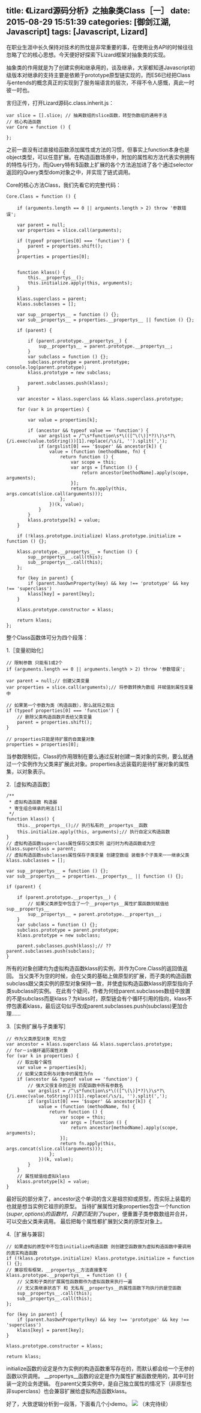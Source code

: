 title: 《Lizard源码分析》之抽象类Class［一］
date: 2015-08-29 15:51:39
categories: [御剑江湖, Javascript]
tags: [Javascript, Lizard]
---
在职业生涯中长久保持对技术的热忱是非常重要的事，在使用业务API的时候往往忽略了它的核心思想。今天便好好探索下Lizard框架对抽象类的实现。

抽象类的作用就是为了创建实例和继承用的，谈及继承，大家都知道Javascript初级版本对继承的支持主要是依赖于prototype原型链实现的，而ES6已经把Class与entends的概念真正的实现到了服务端语言的层次，不得不令人感慨，真此一时彼一时也。

言归正传，打开Lizard源码c.class.inherit.js：
```
var slice = [].slice; // 抽离数组的slice函数，转型伪数组的通用手法
// 核心构造函数
var Core = function () {

};
```
之前一直没有过直接给函数添加属性或方法的习惯，但事实上function本身也是object类型，可以任意扩展。在构造函数场景中，附加的属性和方法代表实例拥有的特性与行为，而jQuery特有$函数上扩展的各个方法追加进了各个通过selector返回的jQuery类型dom对象之中，并实现了链式调用。

Core的核心方法Class，我们先看它的完整代码：
```
Core.Class = function () {

    if (arguments.length == 0 || arguments.length > 2) throw '参数错误';
    
    var parent = null; 
    var properties = slice.call(arguments);

    if (typeof properties[0] === 'function') {
        parent = properties.shift(); 
    }
    properties = properties[0]; 


    function klass() {
        this.__propertys__();
        this.initialize.apply(this, arguments); 
    }

    klass.superclass = parent; 
    klass.subclasses = []; 

    var sup__propertys__ = function () {};
    var sub__propertys__ = properties.__propertys__ || function () {};

    if (parent) {

        if (parent.prototype.__propertys__) {
        	sup__propertys__ = parent.prototype.__propertys__;
        }
        var subclass = function () {};
        subclass.prototype = parent.prototype; console.log(parent.prototype);
        klass.prototype = new subclass; 

        parent.subclasses.push(klass);
    }
	
    var ancestor = klass.superclass && klass.superclass.prototype;

    for (var k in properties) {
        
        var value = properties[k];

        if (ancestor && typeof value == 'function') {
            var argslist = /^\s*function\s*\(([^\(\)]*?)\)\s*?\{/i.exec(value.toString())[1].replace(/\s/i, '').split(',');
            if (argslist[0] === '$super' && ancestor[k]) {
            	value = (function (methodName, fn) {
                    return function () {
            	    	var scope = this;
            	    	var args = [function () {
                            return ancestor[methodName].apply(scope, arguments);
                        }];
                        return fn.apply(this, args.concat(slice.call(arguments)));
                    };
                })(k, value);
            }
        }
        klass.prototype[k] = value;
    }

    if (!klass.prototype.initialize) klass.prototype.initialize = function () {};
		
    klass.prototype.__propertys__ = function () {
        sup__propertys__.call(this);
        sub__propertys__.call(this);
    };

    for (key in parent) {
    	if (parent.hasOwnProperty(key) && key !== 'prototype' && key !== 'superclass')
    	klass[key] = parent[key];
    }

    klass.prototype.constructor = klass;

    return klass;
};

```
整个Class函数体可分为四个段落：

1.［变量初始化］
```
// 限制参数 只能有1或2个
if (arguments.length == 0 || arguments.length > 2) throw '参数错误';

var parent = null;// 创建父类变量
var properties = slice.call(arguments);// 将参数转换为数组 并赋值到属性变量中

// 如果第一个参数为类（构造函数），那么就将之取出
if (typeof properties[0] === 'function') {
    // 删除父类构造函数并丢给父类变量
    parent = properties.shift(); 
}

// properties只能是待扩展的自面量对象
properties = properties[0];
```
当参数限制后，Class的作用限制在要么通过反射创建一类对象的实例，要么就通过一个实例作为父类来扩展此对象。properties永远装载的是待扩展对象的属性集，以对象表示。

2.［虚拟构造函数］
```
/**
 * 虚拟构造函数 构造器
 * 寄生组合继承的用法[1]
 */
function klass() {
    this.__propertys__();// 执行私有的__propertys__函数
    this.initialize.apply(this, arguments);// 执行自定义构造函数
}
// 虚拟构造函数superclass属性保存父类实例 运行时为构造函数或为空
klass.superclass = parent; 
// 虚拟构造函数subclasses属性保存子类变量 创建空数组 装载多个子类来一一继承父类
klass.subclasses = []; 

var sup__propertys__ = function () {};
var sub__propertys__ = properties.__propertys__ || function () {};

if (parent) {

    if (parent.prototype.__propertys__) {
    	// 如果父类原型中包含了一个__propertys__属性扩展函数则赋值给sup__propertys__
    	sup__propertys__ = parent.prototype.__propertys__;
    }
    var subclass = function () {};
    subclass.prototype = parent.prototype; 
    klass.prototype = new subclass; 

    parent.subclasses.push(klass);// ?? parent.subclasses.push(subclass);
}
```
所有的对象创建均为虚拟构造函数klass的实例，并作为Core.Class的返回值返回。
当父类不为空的时候，会在父类的基础上做原型的扩展，而子类的构造函数subclass跟父类实例的原型对象保持一致，并使虚拟构造函数klass的原型指向子类subclass的实例。
在此有个疑问，作者为何给parent.subclasses数组中放置的不是subclass而是klass？为klass时，原型链会有个循环引用的指向，klass不停包裹着klass，最后这句似乎改成parent.subclasses.push(subclass)更加合理……

3.［实例扩展与子类重写］
```
// 作为父类原型对象 可为空
var ancestor = klass.superclass && klass.superclass.prototype;
// for－in循环遍历属性对象
for (var k in properties) {
    // 取出每个属性    
    var value = properties[k];
	// 如果父类实例与对象中的属性为fn
    if (ancestor && typeof value == 'function') {
    	// 强大又很复杂的正则 匹配函数中所有参数名
        var argslist = /^\s*function\s*\(([^\(\)]*?)\)\s*?\{/i.exec(value.toString())[1].replace(/\s/i, '').split(',');
        if (argslist[0] === '$super' && ancestor[k]) {
        	value = (function (methodName, fn) {
                return function () {
        	    	var scope = this;
        	    	var args = [function () {
                        return ancestor[methodName].apply(scope, arguments);
                    }];
                    return fn.apply(this, args.concat(slice.call(arguments)));
                };
            })(k, value);
        }
    }
    // 属性赋值给虚拟klass
    klass.prototype[k] = value;
}
```
最好玩的部分来了，ancestor这个单词的含义是祖宗抑或原型，而实际上装载的也就是想当实例它祖宗的原型。
当待扩展属性对象properties包含一个function ($super, options) {}的函数时，只要匹配到了$super，便重置子类参数数组并合并，可以交由父类来调用。
最后把每个属性都扩展到父类的原型对象上。

4.［扩展与兼容］
```
// 如果虚拟的原型中不包含initialize构造函数 则创建空函数做为虚拟构造函数中要调用的真实构造函数
if (!klass.prototype.initialize) klass.prototype.initialize = function () {};
// 兼容现有框架，__propertys__方法直接重写		
klass.prototype.__propertys__ = function () {
    // 父类和子类的扩展属性函数都作为虚拟函数来执行一遍
    // 无父类继承状态下 和 无私有__propertys__的属性函数下均执行的是空函数
    sup__propertys__.call(this);
    sub__propertys__.call(this);
};

for (key in parent) {
    if (parent.hasOwnProperty(key) && key !== 'prototype' && key !== 'superclass')
    klass[key] = parent[key];
}

klass.prototype.constructor = klass;

return klass;
```
initialize函数的设定是作为实例的构造函数重写存在的，而默认都会给一个无参的函数以供调用。
__propertys__函数的设定是作为属性扩展函数使用的，其中可封装一定的业务逻辑。
在parent父类实例中，是自己独立属性的情况下（非原型也非superclass）也会兼容扩展给虚拟构造函数klass。

好了，大致逻辑分析到一段落，下面看几个小demo。
![](/img/normal/prototype.jpg)
（未完待续）
